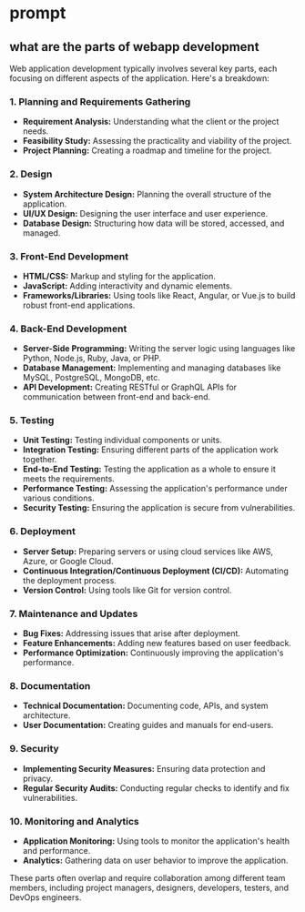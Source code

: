 # prompt
## what are the parts of webapp development

Web application development typically involves several key parts, each focusing on different aspects of the application. Here's a breakdown:

### 1. **Planning and Requirements Gathering**
- **Requirement Analysis:** Understanding what the client or the project needs.
- **Feasibility Study:** Assessing the practicality and viability of the project.
- **Project Planning:** Creating a roadmap and timeline for the project.

### 2. **Design**
- **System Architecture Design:** Planning the overall structure of the application.
- **UI/UX Design:** Designing the user interface and user experience.
- **Database Design:** Structuring how data will be stored, accessed, and managed.

### 3. **Front-End Development**
- **HTML/CSS:** Markup and styling for the application.
- **JavaScript:** Adding interactivity and dynamic elements.
- **Frameworks/Libraries:** Using tools like React, Angular, or Vue.js to build robust front-end applications.

### 4. **Back-End Development**
- **Server-Side Programming:** Writing the server logic using languages like Python, Node.js, Ruby, Java, or PHP.
- **Database Management:** Implementing and managing databases like MySQL, PostgreSQL, MongoDB, etc.
- **API Development:** Creating RESTful or GraphQL APIs for communication between front-end and back-end.

### 5. **Testing**
- **Unit Testing:** Testing individual components or units.
- **Integration Testing:** Ensuring different parts of the application work together.
- **End-to-End Testing:** Testing the application as a whole to ensure it meets the requirements.
- **Performance Testing:** Assessing the application's performance under various conditions.
- **Security Testing:** Ensuring the application is secure from vulnerabilities.

### 6. **Deployment**
- **Server Setup:** Preparing servers or using cloud services like AWS, Azure, or Google Cloud.
- **Continuous Integration/Continuous Deployment (CI/CD):** Automating the deployment process.
- **Version Control:** Using tools like Git for version control.

### 7. **Maintenance and Updates**
- **Bug Fixes:** Addressing issues that arise after deployment.
- **Feature Enhancements:** Adding new features based on user feedback.
- **Performance Optimization:** Continuously improving the application's performance.

### 8. **Documentation**
- **Technical Documentation:** Documenting code, APIs, and system architecture.
- **User Documentation:** Creating guides and manuals for end-users.

### 9. **Security**
- **Implementing Security Measures:** Ensuring data protection and privacy.
- **Regular Security Audits:** Conducting regular checks to identify and fix vulnerabilities.

### 10. **Monitoring and Analytics**
- **Application Monitoring:** Using tools to monitor the application's health and performance.
- **Analytics:** Gathering data on user behavior to improve the application.

These parts often overlap and require collaboration among different team members, including project managers, designers, developers, testers, and DevOps engineers.
